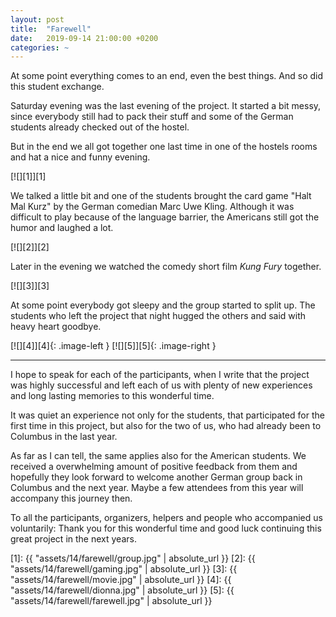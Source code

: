 ```yaml
---
layout: post
title:  "Farewell"
date:   2019-09-14 21:00:00 +0200
categories: ~
---
```


At some point everything comes to an end, even the best things. And so did this
student exchange.

Saturday evening was the last evening of the project. It started a bit messy,
since everybody still had to pack their stuff and some of the German students
already checked out of the hostel.

But in the end we all got together one last time in one of the hostels rooms and
hat a nice and funny evening.

[![][1]][1]

We talked a little bit and one of the students brought the card game "Halt Mal
Kurz" by the German comedian Marc Uwe Kling. Although it was difficult to play
because of the language barrier, the Americans still got the humor and laughed
a lot.

[![][2]][2]

Later in the evening we watched the comedy short film *Kung Fury* together.

[![][3]][3]

At some point everybody got sleepy and the group started to split up. The
students who left the project that night hugged the others and said with heavy
heart goodbye.

[![][4]][4]{: .image-left }
[![][5]][5]{: .image-right }

---

I hope to speak for each of the participants, when I write that the project was
highly successful and left each of us with plenty of new experiences and long
lasting memories to this wonderful time.

It was quiet an experience not only for the students, that participated for the
first time in this project, but also for the two of us, who had already been to
Columbus in the last year.

As far as I can tell, the same applies also for the American students. We
received a overwhelming amount of positive feedback from them and hopefully they
look forward to welcome another German group back in Columbus and the next year.
Maybe a few attendees from this year will accompany this journey then.

To all the participants, organizers, helpers and people who accompanied us
voluntarily: Thank you for this wonderful time and good luck continuing this
great project in the next years.

  [1]: {{ "assets/14/farewell/group.jpg" | absolute_url }}
  [2]: {{ "assets/14/farewell/gaming.jpg" | absolute_url }}
  [3]: {{ "assets/14/farewell/movie.jpg" | absolute_url }}
  [4]: {{ "assets/14/farewell/dionna.jpg" | absolute_url }}
  [5]: {{ "assets/14/farewell/farewell.jpg" | absolute_url }}
